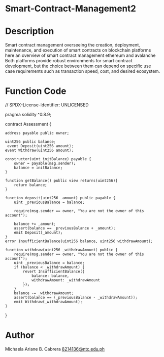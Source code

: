 # Smart-Contract-Management2
# Description
Smart contract management overseeing the creation, deployment, maintenance, and execution of smart contracts on blockchain platforms here an overview of smart contract management ethereum and avalanche Both platforms provide robust environments for smart contract development, but the choice between them can depend on specific use case requirements such as transaction speed, cost, and desired ecosystem.
# Function Code
// SPDX-License-Identifier: UNLICENSED

pragma solidity ^0.8.9;

contract Assessment {

    address payable public owner;
    
    uint256 public balance;
     event Deposit(uint256 amount);
    event Withdraw(uint256 amount);

    constructor(uint initBalance) payable {
        owner = payable(msg.sender);
        balance = initBalance;
    }

    function getBalance() public view returns(uint256){
        return balance;
    }

    function deposit(uint256 _amount) public payable {
        uint _previousBalance = balance;

        require(msg.sender == owner, "You are not the owner of this account");

        balance += _amount;
        assert(balance == _previousBalance + _amount);
        emit Deposit(_amount);
    }
    error InsufficientBalance(uint256 balance, uint256 withdrawAmount);

    function withdraw(uint256 _withdrawAmount) public {
        require(msg.sender == owner, "You are not the owner of this account");
        uint _previousBalance = balance;
        if (balance < _withdrawAmount) {
            revert InsufficientBalance({
                balance: balance,
                withdrawAmount: _withdrawAmount
            });
        }
        balance -= _withdrawAmount;
        assert(balance == (_previousBalance - _withdrawAmount));
        emit Withdraw(_withdrawAmount);
    }
}
# Author 
Michaela Ariane B. Cabrera 8214136@ntc.edu.ph
